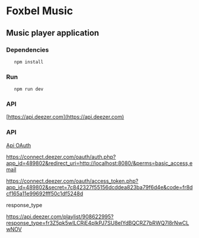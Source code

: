 # Foxbel Music
## Music player application

### Dependencies
```
   npm install
```
### Run
```
   npm run dev
```
### API
[https://api.deezer.com](https://api.deezer.com)

### API
[Api OAuth](https://developers.deezer.com/api/oauth)

https://connect.deezer.com/oauth/auth.php?app_id=489802&redirect_uri=http://localhost:8080/&perms=basic_access,email

https://connect.deezer.com/oauth/access_token.php?app_id=489802&secret=7c842327f55156dcddea823ba79f6d4e&code=fr8dcf165a11e99692fff50c1df5248d

response_type

https://api.deezer.com/playlist/908622995?response_type=fr3Z5pk5wILCRjE4plkPJ7SU8eIYdBQCRZ7bRWQ7l8rNwCLwNOV

